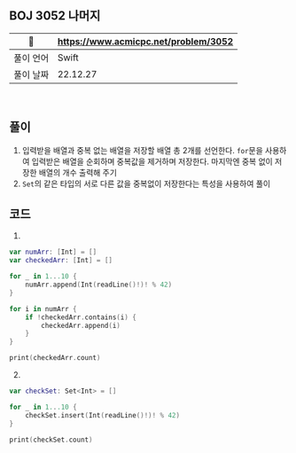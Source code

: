 ## BOJ 3052 나머지

|🔗|https://www.acmicpc.net/problem/3052|
|---|---|
|풀이 언어|Swift|
|풀이 날짜|22.12.27|

</br>


##  풀이
1. 입력받을 배열과 중복 없는 배열을 저장할 배열 총 2개를 선언한다. `for`문을 사용하여 입력받은 배열을 순회하며 중복값을 제거하며 저장한다. 마지막엔 중복 없이 저장한 배열의 개수 출력해 주기
2. `Set`의 같은 타입의 서로 다른 값을 중복없이 저장한다는 특성을 사용하여 풀이


## 코드 

1.
```Swift
var numArr: [Int] = []
var checkedArr: [Int] = []

for _ in 1...10 {
    numArr.append(Int(readLine()!)! % 42)
}

for i in numArr {
    if !checkedArr.contains(i) {
        checkedArr.append(i)
    }
}

print(checkedArr.count)
```

2.
```Swift
var checkSet: Set<Int> = []

for _ in 1...10 {
    checkSet.insert(Int(readLine()!)! % 42)
}

print(checkSet.count)
```
